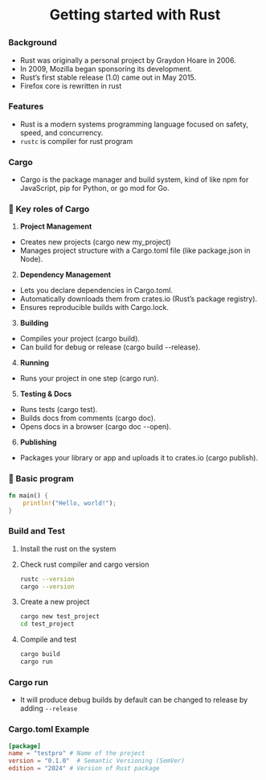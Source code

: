 <h1 style="text-align:center;">  Getting started with Rust </p>

### Background

- Rust was originally a personal project by Graydon Hoare in 2006.
- In 2009, Mozilla began sponsoring its development.
- Rust’s first stable release (1.0) came out in May 2015.
- Firefox core is rewritten in rust

### Features

- Rust is a modern systems programming language focused on safety, speed, and concurrency.
- `rustc` is compiler for rust program

### Cargo

- Cargo is the package manager and build system, kind of like npm for JavaScript, pip for Python, or go mod for Go.

### 🔑 Key roles of Cargo

1. **Project Management**

- Creates new projects (cargo new my_project)
- Manages project structure with a Cargo.toml file (like package.json in Node).

2. **Dependency Management**

- Lets you declare dependencies in Cargo.toml.
- Automatically downloads them from crates.io (Rust’s package registry).
- Ensures reproducible builds with Cargo.lock.

3. **Building**

- Compiles your project (cargo build).
- Can build for debug or release (cargo build --release).

4. **Running**

- Runs your project in one step (cargo run).

5. **Testing & Docs**

- Runs tests (cargo test).
- Builds docs from comments (cargo doc).
- Opens docs in a browser (cargo doc --open).

6. **Publishing**

- Packages your library or app and uploads it to crates.io (cargo publish).

### 🦀 Basic program

```rust
fn main() {
    println!("Hello, world!");
}
```

### Build and Test

1. Install the rust on the system

2. Check rust compiler and cargo version

   ```sh
   rustc --version
   cargo --version
   ```

3. Create a new project

   ```sh
   cargo new test_project
   cd test_project
   ```

4. Compile and test
   ```sh
   cargo build
   cargo run
   ```

### Cargo run

- It will produce debug builds by default can be changed to release by adding `--release`

### Cargo.toml Example

```toml
[package]
name = "testpro" # Name of the project
version = "0.1.0"  # Semantic Versioning (SemVer)
edition = "2024" # Version of Rust package
```
